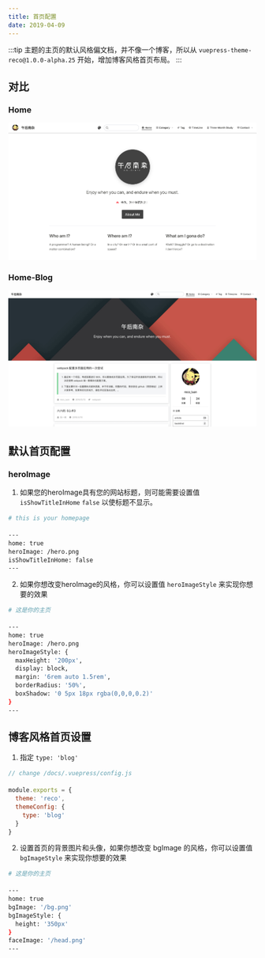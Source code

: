 ```yaml
---
title: 首页配置
date: 2019-04-09
---
```


:::tip
主题的主页的默认风格偏文档，并不像一个博客，所以从 `vuepress-theme-reco@1.0.0-alpha.25` 开始，增加博客风格首页布局。
:::

## 对比

### Home
![home.png](../images/1.png)

### Home-Blog
![home.png](../images/home-blog.png)

## 默认首页配置

### heroImage

1. 如果您的heroImage具有您的网站标题，则可能需要设置值 `isShowTitleInHome` `false` 以使标题不显示。

```bash
# this is your homepage

---
home: true
heroImage: /hero.png
isShowTitleInHome: false
---
```

2. 如果你想改变heroImage的风格，你可以设置值 `heroImageStyle` 来实现你想要的效果

```bash
# 这是你的主页 

---
home: true
heroImage: /hero.png
heroImageStyle: {
  maxHeight: '200px',
  display: block,
  margin: '6rem auto 1.5rem',
  borderRadius: '50%',
  boxShadow: '0 5px 18px rgba(0,0,0,0.2)'
}
---
```

## 博客风格首页设置

1. 指定 `type: 'blog'`

```js
// change /docs/.vuepress/config.js

module.exports = {
  theme: 'reco',
  themeConfig: {
    type: 'blog'
  }  
}  
```

2. 设置首页的背景图片和头像，如果你想改变 bgImage 的风格，你可以设置值 `bgImageStyle` 来实现你想要的效果

```bash
# 这是你的主页 

---
home: true
bgImage: '/bg.png'
bgImageStyle: {
  height: '350px'
}
faceImage: '/head.png'
---
```